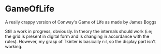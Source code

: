 GameOfLife
==========

A really crappy version of Conway's Game of Life as made by James Boggs

Still a work in progress, obviously. In theory the internals should work (i.e; the grid is present in digital form and is changing in accordance with the rules). However, my grasp of Tkinter is basically nil, so the display part isn't working.

